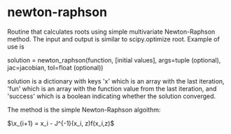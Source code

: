 # newton-raphson
Routine that calculates roots using simple multivariate Newton-Raphson method. The input and output is similar to scipy.optimize root. Example of use is

solution = newton_raphson(function, [initial values], args=tuple (optional), jac=jacobian, tol=float (optional))

solution is a dictionary with keys 'x' which is an array with the last iteration, 'fun' which is an array with the function value from the last iteration, and 'success' which is a boolean indicating whether the solution converged.

The method is the simple Newton-Raphson algoithm:

$\x_{i+1} = x_i - J^{-1}(x_i, z)f(x_i,z)$

